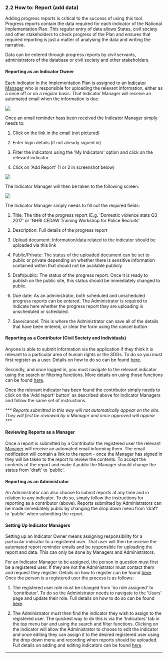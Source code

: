 ### 2.2 How to: Report \(add data\)

Adding progress reports is critical to the success of using this tool. Progress reports contain the data required for each indicator of the National Implementation Plan. This regular entry of data allows States, civil society and other stakeholders to check progress of the Plan and ensures that required reporting is just a matter of analysing the data and writing the narrative.

Data can be entered through progress reports by civil servants, administrators of the database or civil society and other stakeholders.

#### **Reporting as an Indicator Owner**

Each indicator in the Implementation Plan is assigned to an [Indicator Manager](members/user-roles.md) who is responsible for uploading the relevant information, either as a once off or on a regular basis. That Indicator Manager will receive an automated email when the information is due.

![](assets/Email_reminder.png)

Once an email reminder hass been received the Indicator Manager simply needs to:

1. Click on the link in the email \(not pictured\)

2. Enter login details \(if not already signed in\)

3. Filter the indicators using the 'My Indicators' option and click on the relevant indicator

4. Click on 'Add Report' \(1 or 2 in screenshot below\)

![](assets/Add_report.png)

The Indicator Manager will then be taken to the following screen:

![](assets/Admin_add_progress_report.png)

The Indicator Manager simply needs to fill out the required fields:

1. Title: The title of the progress report \(E.g. 'Domestic violence stats Q3 2017' or 'NHRI CEDAW Training Workshop for Police Recruits'

2. Description: Full details of the progress report

3. Upload document: Information/data related to the indicator should be uploaded via this link

4. Public/Private: The status of the uploaded document can be set to public or private 
depending on whether there is sensitive information contained within that should not be available publicly

5. Draft/public: The status of the progress report. Once it is ready to publish on the public site, this status should be immediately changed to public.

6. Due date: As an administrator, both scheduled and unscheduled progress reports can be entered. The Administrator is required to indicate here whether the progress report they are uploading is unscheduled or scheduled.

7. Save/cancel: This is where the Administrator can save all of the details that have been entered, or clear the form using the cancel button


#### Reporting as a Contributor \(Civil Society and Individuals\)

Anyone is able to submit information via the application if they think it is relevant to a particular area of human rights or the SDGs. To do so you must first register as a user. Details on how to do so can be found [here](howto/register.md).

Secondly, and once logged in, you must navigate to the relevant indicator using the search or filtering functions. More details on using those functions can be found [here](howto/filter-and-search.md).

Once the relevant indicator has been found the contributor simply needs to click on the 'Add report' button' as described above for Indicator Managers and follow the same set of instructions.

_\*\*\* Reports submitted in this way will not automatically appear on the site. They will first be reviewed by a Manager and once approved will appear \*\*\*_

#### Reviewing Reports as a Manager

Once a report is submitted by a Contributor the registered user the relevant [Manager](members/user-roles.md) will receive an automated email informing them. The email notification will contain a link to the report - once the Manager has signed in they will be taken to the report to review the contents. To accept the contents of the report and make it public the Manager should change the status from 'draft' to 'public'.

#### Reporting as an Administrator

An Administrator can also choose to submit reports at any time and in relation to any indicator. To do so, simply follow the instructions for reporting as a contributor \(above\). Reports submitted by Administrators can be made immediately public by  changing the drop down menu from 'draft' to 'public' when submitting the report.

#### Setting Up Indicator Managers

Setting up an Indicator Owner means assigning responsibility for a particular indicator to a registered user. That user will then be receive the automated report reminder emails and be responsible for uploading the report and data. This can only be done by Managers and Administrators. 

For an Indicator Manager to be assigned, the person in question must first be a registered user. If they are not the Administrator must contact them and request they register. Details on how to register can be found [here](howto/register.md). Once the person is a registered user the process is as follows:

1. The registered user role must be changed from 'no role assigned' to 'contributor'. To do so the Administrator needs to navigate to the 'Users' page and update their role. Full details on how to do so can be found [here](members/users-admin.md).

2. The Administrator must then find the indicator they wish to assign to the registered user. The quickest way to do this is via the 'Indicators' tab in the top menu bar and using the search and filter functions. Clicking on the indicator will allow the Administrator to choose to edit the indicator and once editing they can assign it to the desired registered user using the drop down menu and recording when reports should be uploaded. Full details on adding and editing indicators can be found [here](members/indicators.md).

---



